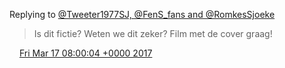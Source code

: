 Replying to [@Tweeter1977SJ, @FenS\_fans and @RomkesSjoeke](https://twitter.com/@Tweeter1977SJ/status/842433521968922624)

> Is dit fictie? Weten we dit zeker? Film met de cover graag\!

<img src="../../media/tweet.ico" width="12" /> [Fri Mar 17 08:00:04 +0000 2017](https://twitter.com/DromerDenker/status/842646703308247041)